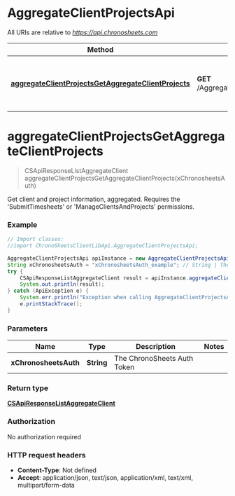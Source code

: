 # AggregateClientProjectsApi

All URIs are relative to *https://api.chronosheets.com*

Method | HTTP request | Description
------------- | ------------- | -------------
[**aggregateClientProjectsGetAggregateClientProjects**](AggregateClientProjectsApi.md#aggregateClientProjectsGetAggregateClientProjects) | **GET** /AggregateClientProjects/GetAggregateClientProjects | Get client and project information, aggregated.    Requires the &#39;SubmitTimesheets&#39; or &#39;ManageClientsAndProjects&#39; permissions.


<a name="aggregateClientProjectsGetAggregateClientProjects"></a>
# **aggregateClientProjectsGetAggregateClientProjects**
> CSApiResponseListAggregateClient aggregateClientProjectsGetAggregateClientProjects(xChronosheetsAuth)

Get client and project information, aggregated.    Requires the &#39;SubmitTimesheets&#39; or &#39;ManageClientsAndProjects&#39; permissions.

### Example
```java
// Import classes:
//import ChronoSheetsClientLibApi.AggregateClientProjectsApi;

AggregateClientProjectsApi apiInstance = new AggregateClientProjectsApi();
String xChronosheetsAuth = "xChronosheetsAuth_example"; // String | The ChronoSheets Auth Token
try {
    CSApiResponseListAggregateClient result = apiInstance.aggregateClientProjectsGetAggregateClientProjects(xChronosheetsAuth);
    System.out.println(result);
} catch (ApiException e) {
    System.err.println("Exception when calling AggregateClientProjectsApi#aggregateClientProjectsGetAggregateClientProjects");
    e.printStackTrace();
}
```

### Parameters

Name | Type | Description  | Notes
------------- | ------------- | ------------- | -------------
 **xChronosheetsAuth** | **String**| The ChronoSheets Auth Token |

### Return type

[**CSApiResponseListAggregateClient**](CSApiResponseListAggregateClient.md)

### Authorization

No authorization required

### HTTP request headers

 - **Content-Type**: Not defined
 - **Accept**: application/json, text/json, application/xml, text/xml, multipart/form-data

